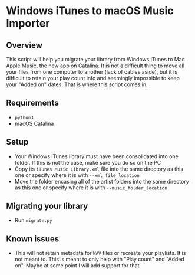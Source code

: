# Windows iTunes to macOS Music Importer

## Overview

This script will help you migrate your library from Windows iTunes to Mac Apple Music, the new app on Catalina. It is not a difficult thing to move all your files from one computer to another (lack of cables aside), but it is difficult to retain your play count info and seemingly impossible to keep your "Added on" dates. That is where this script comes in.

## Requirements

- `python3`
- macOS Catalina

## Setup

- Your Windows iTunes library must have been consolidated into one folder. If this is not the case, make sure you do so on the PC
- Copy its `iTunes Music Library.xml` file into the same directory as this one or specify where it is with `--xml_file_location`
- Move the folder encasing all of the artist folders into the same directory as this one or specify where it is with `--music_folder_location`

## Migrating your library 

- Run `migrate.py`

## Known issues

- This will not retain metadata for `WAV` files or recreate your playlists. It is not meant to. This is meant to only help with "Play count" and "Added on". Maybe at some point I will add support for that
